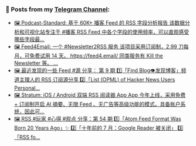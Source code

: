 ### 📰 Posts from my [Telegram Channel](https://t.me/s/aboutrss):
<!-- BLOG-POST-LIST:START -->
- [🖼 Podcast-Standard: 基于 60K+ 播客 Feed 的 RSS 字段分析报告 该数据分析和可视化站专注于 #播客 RSS Feed 中各个字段的使用频率，可以直观感受哪些字段最...](https://t.me/aboutrss/1351)
- [🖼 Feed4Email: 一个 #Newsletter2RSS 服务 该项目采用订阅制，2.99 刀每月，可免费试用 14 天。 https://feed4.email/ 同类服务有 Kill the Newsletter 等。 ...](https://t.me/aboutrss/1350)
- [🖼 最近发现的一些 Feed #源 分享： 第 9 期 1️⃣「Find Blog👁发现博客」频道主理人的 RSS 订阅源分享 2️⃣「List &lpar;OPML&rpar; of Hacker News Users Personal...](https://t.me/aboutrss/1349)
- [🖼 Stratum: iOS / Android 双端 RSS 阅读器 App App 今年上线，采用免费 + 订阅制开启 AI 摘要、无限 Feed 、无广告等高级功能的模式。具备账户系统，因此可...](https://t.me/aboutrss/1348)
- [🖼 RSS #玩家 #心得 #观点 分享：第 54 期 1️⃣「Atom Feed Format Was Born 20 Years Ago」✨ 2️⃣「十年前的 7 月：Google Reader 被关闭」 3️⃣「RSS fo...](https://t.me/aboutrss/1347)
<!-- BLOG-POST-LIST:END -->

<!--
**AboutRSS/AboutRSS** is a ✨ _special_ ✨ repository because its `README.md` (this file) appears on your GitHub profile.

Here are some ideas to get you started:

- 🔭 I’m currently working on ...
- 🌱 I’m currently learning ...
- 👯 I’m looking to collaborate on ...
- 🤔 I’m looking for help with ...
- 💬 Ask me about ...
- 📫 How to reach me: ...
- 😄 Pronouns: ...
- ⚡ Fun fact: ...
-->
